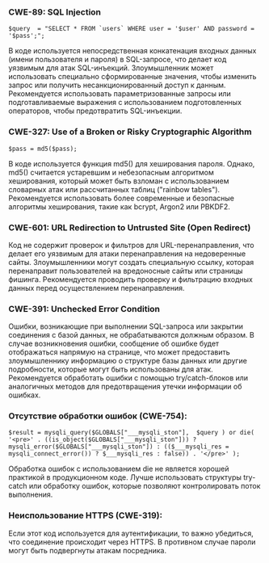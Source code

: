 ### CWE-89: SQL Injection
```
$query  = "SELECT * FROM `users` WHERE user = '$user' AND password = '$pass';";
```
В коде используется непосредственная конкатенация входных данных (имени пользователя и пароля) в SQL-запросе, что делает код уязвимым для атак SQL-инъекций. Злоумышленник может использовать специально сформированные значения, чтобы изменить запрос или получить несанкционированный доступ к данным. Рекомендуется использовать параметризованные запросы или подготавливаемые выражения с использованием подготовленных операторов, чтобы предотвратить SQL-инъекции.


### CWE-327: Use of a Broken or Risky Cryptographic Algorithm
```
$pass = md5($pass);
```
В коде используется функция md5() для хеширования пароля. Однако, md5() считается устаревшим и небезопасным алгоритмом хеширования, который может быть взломан с использованием словарных атак или рассчитанных таблиц ("rainbow tables"). Рекомендуется использовать более современные и безопасные алгоритмы хеширования, такие как bcrypt, Argon2 или PBKDF2.

### CWE-601: URL Redirection to Untrusted Site (Open Redirect)
Код не содержит проверок и фильтров для URL-перенаправления, что делает его уязвимым для атаки перенаправления на недоверенные сайты. Злоумышленники могут создать специальную ссылку, которая перенаправит пользователей на вредоносные сайты или страницы фишинга. Рекомендуется проводить проверку и фильтрацию входных данных перед осуществлением перенаправления.

### CWE-391: Unchecked Error Condition
Ошибки, возникающие при выполнении SQL-запроса или закрытии соединения с базой данных, не обрабатываются должным образом. В случае возникновения ошибки, сообщение об ошибке будет отображаться напрямую на странице, что может предоставить злоумышленнику информацию о структуре базы данных или другие подробности, которые могут быть использованы для атак. Рекомендуется обработать ошибки с помощью try/catch-блоков или аналогичных методов для предотвращения утечки информации об ошибках.

### Отсутствие обработки ошибок (CWE-754):
```
$result = mysqli_query($GLOBALS["___mysqli_ston"],  $query ) or die( '<pre>' . ((is_object($GLOBALS["___mysqli_ston"])) ? mysqli_error($GLOBALS["___mysqli_ston"]) : (($___mysqli_res = mysqli_connect_error()) ? $___mysqli_res : false)) . '</pre>' );
```
Обработка ошибок с использованием die не является хорошей практикой в продукционном коде. Лучше использовать структуры try-catch или обработку ошибок, которые позволяют контролировать поток выполнения.


### Неиспользование HTTPS (CWE-319):
Если этот код используется для аутентификации, то важно убедиться, что соединение происходит через HTTPS. В противном случае пароли могут быть подвергнуты атакам посредника.

